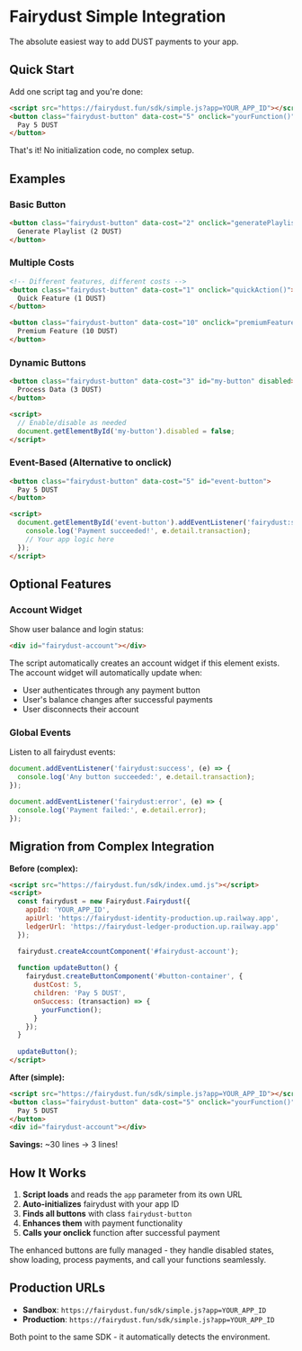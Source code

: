 # Fairydust Simple Integration

The absolute easiest way to add DUST payments to your app.

## Quick Start

Add one script tag and you're done:

```html
<script src="https://fairydust.fun/sdk/simple.js?app=YOUR_APP_ID"></script>
<button class="fairydust-button" data-cost="5" onclick="yourFunction()">
  Pay 5 DUST
</button>
```

That's it! No initialization code, no complex setup.

## Examples

### Basic Button
```html
<button class="fairydust-button" data-cost="2" onclick="generatePlaylist()">
  Generate Playlist (2 DUST)
</button>
```

### Multiple Costs
```html
<!-- Different features, different costs -->
<button class="fairydust-button" data-cost="1" onclick="quickAction()">
  Quick Feature (1 DUST)
</button>

<button class="fairydust-button" data-cost="10" onclick="premiumFeature()">
  Premium Feature (10 DUST)
</button>
```

### Dynamic Buttons
```html
<button class="fairydust-button" data-cost="3" id="my-button" disabled>
  Process Data (3 DUST)
</button>

<script>
  // Enable/disable as needed
  document.getElementById('my-button').disabled = false;
</script>
```

### Event-Based (Alternative to onclick)
```html
<button class="fairydust-button" data-cost="5" id="event-button">
  Pay 5 DUST
</button>

<script>
  document.getElementById('event-button').addEventListener('fairydust:success', (e) => {
    console.log('Payment succeeded!', e.detail.transaction);
    // Your app logic here
  });
</script>
```

## Optional Features

### Account Widget
Show user balance and login status:

```html
<div id="fairydust-account"></div>
```

The script automatically creates an account widget if this element exists. The account widget will automatically update when:
- User authenticates through any payment button
- User's balance changes after successful payments
- User disconnects their account

### Global Events
Listen to all fairydust events:

```javascript
document.addEventListener('fairydust:success', (e) => {
  console.log('Any button succeeded:', e.detail.transaction);
});

document.addEventListener('fairydust:error', (e) => {
  console.log('Payment failed:', e.detail.error);
});
```

## Migration from Complex Integration

**Before (complex):**
```html
<script src="https://fairydust.fun/sdk/index.umd.js"></script>
<script>
  const fairydust = new Fairydust.Fairydust({
    appId: 'YOUR_APP_ID',
    apiUrl: 'https://fairydust-identity-production.up.railway.app',
    ledgerUrl: 'https://fairydust-ledger-production.up.railway.app'
  });

  fairydust.createAccountComponent('#fairydust-account');
  
  function updateButton() {
    fairydust.createButtonComponent('#button-container', {
      dustCost: 5,
      children: 'Pay 5 DUST',
      onSuccess: (transaction) => {
        yourFunction();
      }
    });
  }
  
  updateButton();
</script>
```

**After (simple):**
```html
<script src="https://fairydust.fun/sdk/simple.js?app=YOUR_APP_ID"></script>
<button class="fairydust-button" data-cost="5" onclick="yourFunction()">
  Pay 5 DUST
</button>
<div id="fairydust-account"></div>
```

**Savings:** ~30 lines → 3 lines!

## How It Works

1. **Script loads** and reads the `app` parameter from its own URL
2. **Auto-initializes** fairydust with your app ID
3. **Finds all buttons** with class `fairydust-button`
4. **Enhances them** with payment functionality
5. **Calls your onclick** function after successful payment

The enhanced buttons are fully managed - they handle disabled states, show loading, process payments, and call your functions seamlessly.

## Production URLs

- **Sandbox**: `https://fairydust.fun/sdk/simple.js?app=YOUR_APP_ID`
- **Production**: `https://fairydust.fun/sdk/simple.js?app=YOUR_APP_ID`

Both point to the same SDK - it automatically detects the environment.